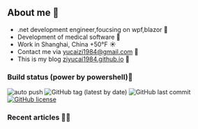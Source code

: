 ﻿
<!--
04/16/2022 23:06:53(UTC)
-->
## About me 🚩
- .net development engineer,foucsing on wpf,blazor 🎨
- Development of medical software 💊
- Work in Shanghai, China +50°F ☀️  
- Contact me via yucaizi1984@gmail.com 📧
- This is my blog [ziyucai1984.github.io](https://ziyucai1984.github.io/) 🐌

### Build status (power by powershell)🚀

![auto push](https://github.com/ZiYuCai1984/ZiYuCai1984.Internal/workflows/auto%20push/badge.svg?branch=master) ![GitHub tag (latest by date)](https://img.shields.io/github/v/tag/ZiYuCai1984/ZiYuCai1984) ![GitHub last commit](https://img.shields.io/github/last-commit/ZiYuCai1984/ZiYuCai1984) [![GitHub license](https://img.shields.io/github/license/ZiYuCai1984/ZiYuCai1984)](https://github.com/ZiYuCai1984/ZiYuCai1984)
### Recent articles ✍🏽



